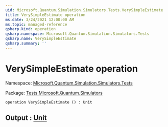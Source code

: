 ```yaml
---
uid: Microsoft.Quantum.Simulation.Simulators.Tests.VerySimpleEstimate
title: VerySimpleEstimate operation
ms.date: 3/24/2021 12:00:00 AM
ms.topic: managed-reference
qsharp.kind: operation
qsharp.namespace: Microsoft.Quantum.Simulation.Simulators.Tests
qsharp.name: VerySimpleEstimate
qsharp.summary: ''
---
```


# VerySimpleEstimate operation

Namespace: [Microsoft.Quantum.Simulation.Simulators.Tests](xref:Microsoft.Quantum.Simulation.Simulators.Tests)

Package: [Tests.Microsoft.Quantum.Simulators](https://nuget.org/packages/Tests.Microsoft.Quantum.Simulators)




```qsharp
operation VerySimpleEstimate () : Unit
```


## Output : [Unit](xref:microsoft.quantum.lang-ref.unit)


